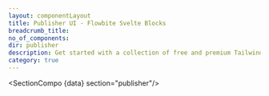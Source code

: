 ```yaml
---
layout: componentLayout
title: Publisher UI - Flowbite Svelte Blocks
breadcrumb_title:
no_of_components:
dir: publisher
description: Get started with a collection of free and premium Tailwind CSS UI components for publishing blog posts, articles, comment sections, sidebar widgets, and more.
category: true
---
```


<script lang="ts">
  import type { PageData } from './$types';
  import SectionCompo from '../utils/Sectioncompo.svelte';
  export let data: PageData;
</script>

<SectionCompo {data} section="publisher"/>
